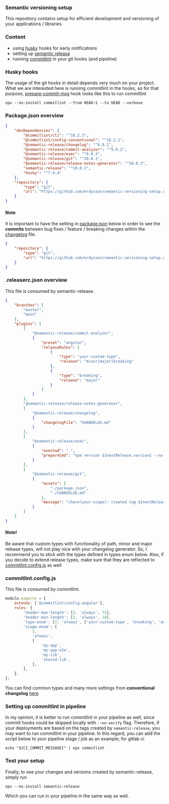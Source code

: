 ### Semantic versioning setup

This repository contains setup for efficient development and versioning of your applications / libraries

### Content

- using [husky](https://github.com/typicode/husky) hooks for early notifications
- setting up [semantic release](https://github.com/semantic-release/semantic-release)
- running [commitlint](https://commitlint.js.org/#/) in your git hooks (and pipeline)

### Husky hooks

The usage of the git hooks in detail depends very much on your project. What we are interested here is running commitlint in the hooks, so for that purpose, [prepare-commit-msg](./.husky/prepare-commit-msg) hook looks like this to run commitlint

```shell
npx --no-install commitlint --from HEAD~1 --to HEAD --verbose
```

### Package.json overview

```json
{
    "devDependencies": {
        "@commitlint/cli": "^16.2.3",
        "@commitlint/config-conventional": "^16.2.1",
        "@semantic-release/changelog": "^6.0.1",
        "@semantic-release/commit-analyzer": "^9.0.2",
        "@semantic-release/exec": "^6.0.3",
        "@semantic-release/git": "^10.0.1",
        "@semantic-release/release-notes-generator": "^10.0.3",
        "semantic-release": "^19.0.2",
        "husky": "^7.0.4"
    },
    "repository": {
        "type": "git",
        "url": "https://github.com/erdysson/semantic-versioning-setup.git"
    }
}
```

#### Note

It is important to have the setting in [package.json](./package.json) below in order to see the **commits** between bug fixes / feature / breaking changes within the [changelog](./CHANGELOG.md) file.

```json
{
    "repository": {
        "type": "git",
        "url": "https://github.com/erdysson/semantic-versioning-setup.git"
    }
}
```

### .releaserc.json overview

This file is consumed by semantic-release.

```json
{
    "branches": [
        "master",
        "main"
    ],
    "plugins": [
        [
            "@semantic-release/commit-analyzer",
            {
                "preset": "angular",
                "releaseRules": [
                    {
                        "type": "your-custom-type",
                        "release": "minor|major|breaking"
                    },
                    {
                        "type": "breaking",
                        "release": "major"
                    }
                ]
            }
        ],
        "@semantic-release/release-notes-generator",
        [
            "@semantic-release/changelog",
            {
                "changelogFile": "CHANGELOG.md"
            }
        ],
        [
            "@semantic-release/exec",
            {
                "execCwd": ".",
                "prepareCmd": "npm version ${nextRelease.version} --no-git-tag-version"
            }
        ],
        [
            "@semantic-release/git",
            {
                "assets": [
                    "./package.json",
                    "./CHANGELOG.md"
                ],
                "message": "chore(your-scope): created tag ${nextRelease.version}\n\n${nextRelease.notes}"
            }
        ]
    ]
}
```

#### Note!

Be aware that custom types with functionality of path, minor and major release types, will not play nice with your changelog generator. So, I recommend you to stick with the types defined in types enum below.
Also, if you decide to extend release types, make sure that they are reflected to [commitlint.config.js](./commitlint.config.js) as well

### commitlint.config.js

This file is consumed by commitlint.

```javascript
module.exports = {
    extends: ['@commitlint/config-angular'],
    rules: {
        'header-max-length': [2, 'always', 72],
        'header-min-length': [2, 'always', 10],
        'type-enum': [2, 'always', ['your-custom-type', 'breaking', 'any-type-you-configured']],
        'scope-enum': [
            2,
            'always',
            [
                'my-app',
                'my-app-e2e',
                'my-lib',
                'shared-lib',
            ],
        ],
    },
};
```

You can find common types and many more settings from **conventional changelog** [here](https://github.com/conventional-changelog/commitlint/tree/master/@commitlint/config-conventional#type-enum)

### Setting up commitlint in pipeline

In my opinion, it is better to run commitlint in your pipeline as well, since commit hooks could be skipped locally with `--no-verify` flag. Therefore, if your deployments are based on the tags created by `semantic-release`, you may want to run commitlint in your pipeline.
In this regard, you can add the script below to your pipeline stage / job as an example; for gitlab ci

```shell
echo "${CI_COMMIT_MESSAGE}" | npx commitlint
```

### Test your setup

Finally, to see your changes and versions created by semantic-release, simply run

```shell
npx --no-install semantic-release
```

Which you can run in your pipeline in the same way as well.
